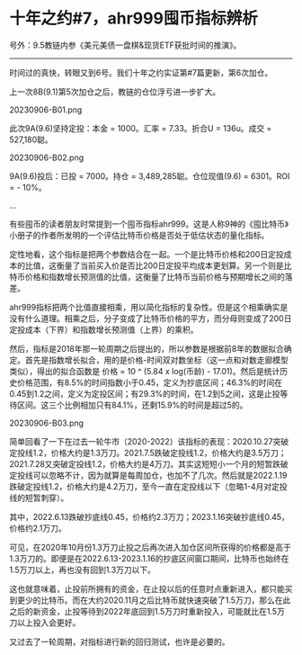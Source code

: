 # 十年之约#7，ahr999囤币指标辨析 #

号外：9.5教链内参《美元美债一盘棋&现货ETF获批时间的推演》。

---

时间过的真快，转眼又到6号。我们十年之约实证第#7篇更新，第6次加仓。

上一次8B(9.1)第5次加仓之后，教链的仓位浮亏进一步扩大。

20230906-B01.png

此次9A(9.6)坚持定投：本金 = 1000。汇率 = 7.33。折合U = 136u。成交 = 527,180聪。

20230906-B02.png

9A(9.6)投后：已投 = 7000。持仓 = 3,489,285聪。仓位现值(9.6) = 6301。ROI = - 10%。

...

有些囤币的读者朋友时常提到一个囤币指标ahr999。这是人称9神的《囤比特币》小册子的作者所发明的一个评估比特币价格是否处于低估状态的量化指标。

定性地看，这个指标是把两个参数结合在一起。一个是比特币价格和200日定投成本的比值，这衡量了当前买入价是否比200日定投平均成本更划算。另一个则是比特币价格和指数增长预测值的比值，这衡量了比特币当前价格与预期增长之间的落差。

ahr999指标把两个比值直接相乘，用以简化指标的复杂性。但是这个相乘确实是没有什么道理。相乘之后，分子变成了比特币价格的平方，而分母则变成了200日定投成本（下界）和指数增长预测值（上界）的乘积。

然后，指标是2018年那一轮周期之后提出的，所以参数是根据前8年的数据拟合确定。首先是指数增长拟合，用的是价格-时间双对数坐标（这一点和对数走廊模型类似），得出的拟合函数是 价格 = 10 ^ (5.84 x log(币龄) - 17.01)。然后是统计历史价格范围，有8.5%的时间指数小于0.45，定义为抄底区间；46.3%的时间在0.45到1.2之间，定义为定投区间；有29.3%的时间，在1.2到5之间，这是止投等待区间。这三个比例相加只有84.1%，还剩15.9%的时间是超过5的。

20230906-B03.png

简单回看了一下在过去一轮牛市（2020-2022）该指标的表现：2020.10.27突破定投线1.2，价格大约是1.3万刀。2021.7.5跌破定投线1.2，价格大约是3.5万刀；2021.7.28又突破定投线1.2，价格大约是4万刀。其实这短短小一个月的短暂跌破定投线可以忽略不计，因为就算是每周加仓，也加不了几次。然后就是2022.1.19跌破定投线1.2，价格大约是4.2万刀，至今一直在定投线以下（忽略1-4月对定投线的短暂刺穿）。

其中，2022.6.13跌破抄底线0.45，价格约2.3万刀；2023.1.16突破抄底线0.45，价格约2.1万刀。

可见，在2020年10月份1.3万刀止投之后再次进入加仓区间所获得的价格都是高于1.3万刀的。即便是在2022.6.13-2023.1.16的抄底区间窗口期间，比特币也始终在1.5万刀以上，再也没有回到1.3万刀以下。

这也就意味着，止投前所拥有的资金，在止投以后的任意时点重新进入，都只能买到更少的比特币。而在大约2020.11月之后比特币就快速突破了1.5万刀，那么在此之后的新资金，止投等待到2022年底回到1.5万刀时重新投入，可能就比在1.5万刀以上投入会更好。

又过去了一轮周期，对指标进行新的回归测试，也许是必要的。

